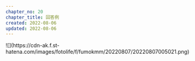 ```yaml
---
chapter_no: 20
chapter_title: 回答例
created: 2022-08-06
updated: 2022-08-06
---
```

<p class="center size-6" markdown="span">
![](https://cdn-ak.f.st-hatena.com/images/fotolife/f/fumokmm/20220807/20220807005021.png)
</p>